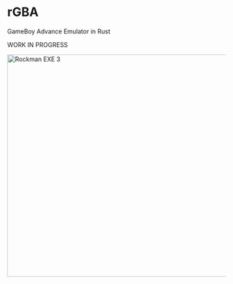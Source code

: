 # rGBA

GameBoy Advance Emulator in Rust

WORK IN PROGRESS

<img alt="Rockman EXE 3" width="512" src="https://user-images.githubusercontent.com/6854255/148784832-9025c957-2674-43e4-82cd-9498b231a293.png" />
